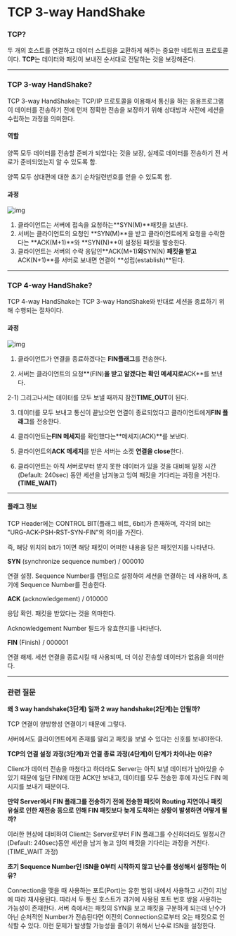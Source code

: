 # TCP 3-way HandShake



### TCP?

두 개의 호스트를 연결하고 데이터 스트림을 교환하게 해주는 중요한 네트워크 프로토콜이다. **TCP**는 데이터와 패킷이 보내진 순서대로 전달하는 것을 보장해준다.

------





### TCP 3-way HandShake?

TCP 3-way HandShake는 TCP/IP 프로토콜을 이용해서 통신을 하는 응용프로그램이 데이터를 전송하기 전에 먼저 정확한 전송을 보장하기 위해 상대방과 사전에 세션을 수립하는 과정을 의미한다.



#### 역할

양쪽 모두 데이터를 전송할 준비가 되었다는 것을 보장, 실제로 데이터를 전송하기 전 서로가 준비되었는지 알 수 있도록 함.

양쪽 모두 상대편에 대한 초기 순차일련번호를 얻을 수 있도록 함.



#### 과정



![img](https://t1.daumcdn.net/cfile/tistory/2352F94A58D7287932)



1) 클라이언트는 서버에 접속을 요청하는**SYN(M)**패킷을 보낸다.
2) 서버는 클라이언트의 요청인 **SYN(M)**을 받고 클라이언트에게 요청을 수락한다는 **ACK(M+1)**와 **SYN(N)**이 설정된 패킷을 발송한다.
3) 클라이언트는 서버의 수락 응답인**ACK(M+1)**와**SYN(N) **패킷을 받고**ACK(N+1)**를 서버로 보내면 연결이 **성립(establish)**된다.



------







### TCP 4-way HandShake?

TCP 4-way HandShake는 TCP 3-way HandShake와 반대로 세션을 종료하기 위해 수행되는 절차이다.



#### 과정

![img](https://t1.daumcdn.net/cfile/tistory/2336285058D7288E33)



1) 클라이언트가 연결을 종료하겠다는 **FIN플래그**를 전송한다.

2) 서버는 클라이언트의 요청**(FIN)**을 받고 알겠다는 확인 메세지로**ACK**를 보낸다.

2-1) 그리고나서는 데이터를 모두 보낼 때까지 잠깐**TIME_OUT**이 된다.

3) 데이터를 모두 보내고 통신이 끝났으면 연결이 종료되었다고 클라이언트에게**FIN 플래그**를 전송한다.

4) 클라이언트는**FIN 메세지**를 확인했다는**메세지(ACK)**를 보낸다.

5) 클라이언트의**ACK 메세지**를 받은 서버는 소켓 **연결을 close**한다.

6) 클라이언트는 아직 서버로부터 받지 못한 데이터가 있을 것을 대비해 일정 시간(Default: 240sec) 동안 세션을 남겨놓고 잉여 패킷을 기다리는 과정을 거친다.**(TIME_WAIT)**

------



#### 플래그 정보

TCP Header에는 CONTROL BIT(플래그 비트, 6bit)가 존재하며, 각각의 bit는 "URG-ACK-PSH-RST-SYN-FIN"의 의미를 가진다.

즉, 해당 위치의 bit가 1이면 해당 패킷이 어떠한 내용을 담은 패킷인지를 나타낸다.



**SYN** (synchronize sequence number) / 000010

연결 설정. Sequence Number를 랜덤으로 설정하여 세션을 연결하는 데 사용하며, 초기에 Sequence Number를 전송한다.



**ACK** (acknowledgement) / 010000

응답 확인. 패킷을 받았다는 것을 의마한다.

Acknowledgement Number 필드가 유효한지를 나타낸다.



**FIN** (Finish) / 000001

연결 해제. 세션 연결을 종료시킬 때 사용되며, 더 이상 전송할 데이터가 없음을 의미한다.



------



### 관련 질문



**왜 3 way handshake(3단계) 일까 2 way handshake(2단계)는 안될까?**



TCP 연결이 양방향성 연결이기 때문에 그렇다.

서버에서도 클라이언트에게 존재를 알리고 패킷을 보낼 수 있다는 신호를 보내야한다.



**TCP의 연결 설정 과정(3단계)과 연결 종료 과정(4단계)이 단계가 차이나는 이유?**



Client가 데이터 전송을 마쳤다고 하더라도 Server는 아직 보낼 데이터가 남아있을 수 있기 때문에 일단 FIN에 대한 ACK만 보내고, 데이터를 모두 전송한 후에 자신도 FIN 메시지를 보내기 때문이다.



**만약 Server에서 FIN 플래그를 전송하기 전에 전송한 패킷이 Routing 지연이나 패킷 유실로 인한 재전송 등으로 인해 FIN 패킷보다 늦게 도착하는 상황이 발생하면 어떻게 될까?**



이러한 현상에 대비하여 Client는 Server로부터 FIN 플래그를 수신하더라도 일정시간(Default: 240sec)동안 세션을 남겨 놓고 잉여 패킷을 기다리는 과정을 거친다. (TIME_WAIT 과정)



**초기 Sequence Number인 ISN을 0부터 시작하지 않고 난수를 생성해서 설정하는 이유?**



Connection을 맺을 때 사용하는 포트(Port)는 유한 범위 내에서 사용하고 시간이 지남에 따라 재사용된다. 따라서 두 통신 호스트가 과거에 사용된 포트 번호 쌍을 사용하는 가능성이 존재한다. 서버 측에서는 패킷의 SYN을 보고 패킷을 구분하게 되는데 난수가 아닌 순처적인 Number가 전송된다면 이전의 Connection으로부터 오는 패킷으로 인식할 수 있다. 이런 문제가 발생할 가능성을 줄이기 위해서 난수로 ISN을 설정한다.

